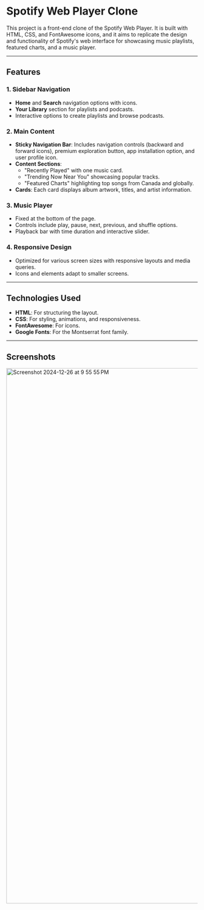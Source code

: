# Spotify Web Player Clone

This project is a front-end clone of the Spotify Web Player. It is built with HTML, CSS, and FontAwesome icons, and it aims to replicate the design and functionality of Spotify's web interface for showcasing music playlists, featured charts, and a music player.

---

## Features

### 1. Sidebar Navigation
- **Home** and **Search** navigation options with icons.
- **Your Library** section for playlists and podcasts.
- Interactive options to create playlists and browse podcasts.

### 2. Main Content
- **Sticky Navigation Bar**: Includes navigation controls (backward and forward icons), premium exploration button, app installation option, and user profile icon.
- **Content Sections**:
  - "Recently Played" with one music card.
  - "Trending Now Near You" showcasing popular tracks.
  - "Featured Charts" highlighting top songs from Canada and globally.
- **Cards**: Each card displays album artwork, titles, and artist information.

### 3. Music Player
- Fixed at the bottom of the page.
- Controls include play, pause, next, previous, and shuffle options.
- Playback bar with time duration and interactive slider.

### 4. Responsive Design
- Optimized for various screen sizes with responsive layouts and media queries.
- Icons and elements adapt to smaller screens.

---

## Technologies Used

- **HTML**: For structuring the layout.
- **CSS**: For styling, animations, and responsiveness.
- **FontAwesome**: For icons.
- **Google Fonts**: For the Montserrat font family.

---

## Screenshots
<img width="1411" alt="Screenshot 2024-12-26 at 9 55 55 PM" src="https://github.com/user-attachments/assets/f0f9c73b-bd46-47a1-ba76-5a68f20a7053" />




